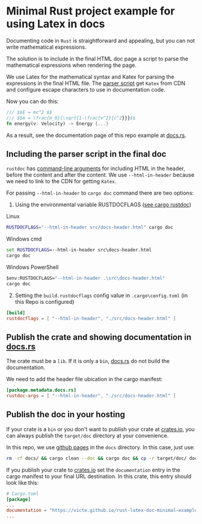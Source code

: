 # Minimal Rust project example for using Latex in docs

Documenting code in `Rust` is straightforward and appealing, but you can not write mathematical expressions.

The solution is to include in the final HTML doc page a script to parse the mathematical expressions when rendering the page.

We use Latex for the mathematical syntax and Katex for parsing the expressions in the final HTML file. The [parser script](./src/docs-header.html) get `Katex` from CDN and configure escape characters to use in documentation code.

Now you can do this:

```rust
/// $$E = mc^2 $$
/// $$m = \frac{m_0}{\sqrt{1-\frac{v^2}{c^2}}}$$
fn energy(v: Velocity) -> Energy {...}
```

As a result, see the documentation page of this repo example at [docs.rs](https://docs.rs/rust-latex-doc-minimal-example/).

## Including the parser script in the final doc

`rustdoc` has [command-line arguments](https://doc.rust-lang.org/rustdoc/command-line-arguments.html#--html-in-header-include-more-html-in-head) for including HTML in the header, before the content and after the content. We use `--html-in-header` because we need to link to the CDN for getting `Katex`.

For passing `--html-in-header` to `cargo doc` command there are two options:

1) Using the environmental variable RUSTDOCFLAGS ([see cargo rustdoc](https://doc.rust-lang.org/cargo/commands/cargo-rustdoc.html))

Linux

```sh
RUSTDOCFLAGS="--html-in-header src/docs-header.html" cargo doc
```

Windows cmd

```bat
set RUSTDOCFLAGS=--html-in-header src\docs-header.html
cargo doc
```

Windows PowerShell

```bat
$env:RUSTDOCFLAGS="--html-in-header .\src\docs-header.html"
cargo doc
```

2) Setting the `build.rustdocflags` config value in `.cargo\config.toml` (in this Repo is configured)

```toml
[build]
rustdocflags = [ "--html-in-header", "./src/docs-header.html" ]
```

## Publish the crate and showing documentation in [docs.rs](https://docs.rs)

The crate must be a `lib`. If it is only a `bin`, [docs.rs](https://docs.rs) do not build the documentation.

We need to add the header file ubication in the cargo manifest:
 
```toml
[package.metadata.docs.rs]
rustdoc-args = [ "--html-in-header", "./src/docs-header.html" ]
```

## Publish the doc in your hosting

If your crate is a `bin` or you don't want to publish your crate at [crates.io](https://crates.io), you can always publish the `target/doc` directory at your convenience.

In this repo, we use [github pages](https://pages.github.com/) in the `docs` directory. In this case, just use:

```sh
rm -rf docs/ && cargo clean --doc && cargo doc && cp -r target/doc/ docs/
```

If you publish your crate to [crates.io](https://crates.io) set the `documentation` entry in the cargo manifest to your final URL destination. In this crate, this entry should look like this:

```toml
# Cargo.toml
[package]
...
documentation = "https://victe.github.io/rust-latex-doc-minimal-example/rust_latex_doc_minimal_example/"
...
```

